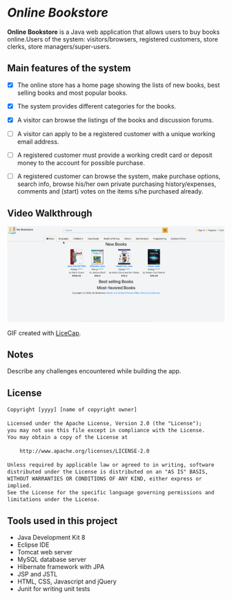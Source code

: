 # *Online Bookstore*

**Online Bookstore** is a Java web application that allows users to buy books online.Users of the system: visitors/browsers, registered customers, store clerks, store managers/super-users.


## Main features of the system


* [x] The online store has a home page showing the lists of new books, best selling books and most popular books.
* [x] The system provides different categories for the books.
* [x] A visitor can browse the listings of the books and discussion forums.
* [ ] A visitor can apply to be a registered customer with a unique working email address.
* [ ] A registered customer must provide a working credit card or deposit money to the account for possible purchase.
* [ ] A registered customer can browse the system, make purchase options, search info, browse his/her own private purchasing history/expenses, comments and (start) votes on the items s/he purchased already.


## Video Walkthrough


<img src='walkthrough.gif' title='Video Walkthrough' width='' alt='Video Walkthrough' />

GIF created with [LiceCap](http://www.cockos.com/licecap/).

## Notes

Describe any challenges encountered while building the app.

## License

    Copyright [yyyy] [name of copyright owner]

    Licensed under the Apache License, Version 2.0 (the "License");
    you may not use this file except in compliance with the License.
    You may obtain a copy of the License at

        http://www.apache.org/licenses/LICENSE-2.0

    Unless required by applicable law or agreed to in writing, software
    distributed under the License is distributed on an "AS IS" BASIS,
    WITHOUT WARRANTIES OR CONDITIONS OF ANY KIND, either express or implied.
    See the License for the specific language governing permissions and
    limitations under the License.


## Tools used in this project

* Java Development Kit 8
* Eclipse IDE 
* Tomcat web server
* MySQL database server
* Hibernate framework with JPA
* JSP and JSTL
* HTML, CSS, Javascript and jQuery
* Junit for writing unit tests



